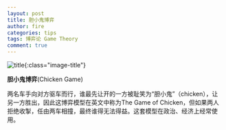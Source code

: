 ```yaml
---
layout: post
title: 胆小鬼博弈
author: fire
categories: tips 
tags: 博弈论 Game Theory
comment: true
---
```


![title](http://image.sideproject.cn/title/title_182.jpg){:class="image-title"}

**胆小鬼博弈**(Chicken Game)

两名车手向对方驱车而行，谁最先让开的一方被耻笑为“胆小鬼”（chicken），让另一方胜出，因此这博弈模型在英文中称为The Game of Chicken，但如果两人拒绝收掣，任由两车相撞，最终谁得无法得益。这套模型在政治、经济上经常使用。




